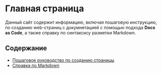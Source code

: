 # Главная страница

Данный сайт содержит информацию, включая пошаговую инструкцию, по созданию web-страниц с докумнетацией с помощью подхода **Docs as Code**, а также справку по синтаксису разметки Markdown.

## Содержание

- [Пошаговое руководство по созданию страницы](https://janemedn.github.io/Docs-as-Code/creatingnewpage.html)
- [Справка по Markdown](https://janemedn.github.io/Docs-as-Code/markdownref.html)
  
